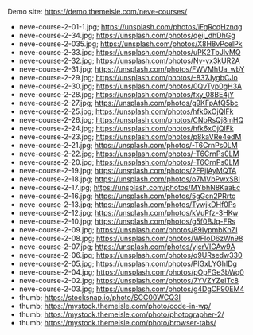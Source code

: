 
Demo site: https://demo.themeisle.com/neve-courses/



- neve-course-2-01-1.jpg;	https://unsplash.com/photos/iFgRcqHznqg
- neve-course-2-34.jpg;	https://unsplash.com/photos/qeij_dhDhGg
- neve-course-2-035.jpg;	https://unsplash.com/photos/X8H8vPcelPk
- neve-course-2-33.jpg;	https://unsplash.com/photos/uPK2TbJlvMQ
- neve-course-2-32.jpg;	https://unsplash.com/photos/Nv-vx3kUR2A
- neve-course-2-31.jpg;	https://unsplash.com/photos/FWVMhUa_wbY
- neve-course-2-29.jpg;	https://unsplash.com/photos/-837JygbCJo
- neve-course-2-30.jpg;	https://unsplash.com/photos/0QvTyp0gH3A
- neve-course-2-28.jpg;	https://unsplash.com/photos/fxy_08BE4jY
- neve-course-2-27.jpg;	https://unsplash.com/photos/g9KFpAfQ5bc
- neve-course-2-25.jpg;	https://unsplash.com/photos/hfk6xOjQlFk
- neve-course-2-26.jpg;	https://unsplash.com/photos/CNbRsQj8mHQ
- neve-course-2-24.jpg;	https://unsplash.com/photos/hfk6xOjQlFk
- neve-course-2-23.jpg;	https://unsplash.com/photos/p8kaVRe4edM
- neve-course-2-21.jpg;	https://unsplash.com/photos/-T6CrnPs0LM
- neve-course-2-22.jpg;	https://unsplash.com/photos/-T6CrnPs0LM
- neve-course-2-20.jpg;	https://unsplash.com/photos/-T6CrnPs0LM
- neve-course-2-19.jpg;	https://unsplash.com/photos/2FPjlAyMQTA
- neve-course-2-18.jpg;	https://unsplash.com/photos/o7MVbPwxSBI
- neve-course-2-17.jpg;	https://unsplash.com/photos/MYbhN8KaaEc
- neve-course-2-16.jpg;	https://unsplash.com/photos/5gGcn2PRrtc
- neve-course-2-13.jpg;	https://unsplash.com/photos/TywjkDHf0Ps
- neve-course-2-12.jpg;	https://unsplash.com/photos/kVuPfz-3HKw
- neve-course-2-10.jpg;	https://unsplash.com/photos/g5f0BJq-FRs
- neve-course-2-09.jpg;	https://unsplash.com/photos/89IypmbKhZI
- neve-course-2-08.jpg;	https://unsplash.com/photos/WFIoD6zWn98
- neve-course-2-07.jpg;	https://unsplash.com/photos/yjcrVIGAw9A
- neve-course-2-06.jpg;	https://unsplash.com/photos/q9URsedw330
- neve-course-2-05.jpg;	https://unsplash.com/photos/PlGxLYGhIDg
- neve-course-2-04.jpg;	https://unsplash.com/photos/pOpFGe3bWq0
- neve-course-2-02.jpg;	https://unsplash.com/photos/7YVZYZeITc8
- neve-course-2-03.jpg;	https://unsplash.com/photos/g4DgCF90EM4
- thumb;	https://stocksnap.io/photo/SCC00WCQ3I
- thumb;	https://mystock.themeisle.com/photo/code-in-wp/
- thumb;	https://mystock.themeisle.com/photo/photographer-2/
- thumb;	https://mystock.themeisle.com/photo/browser-tabs/